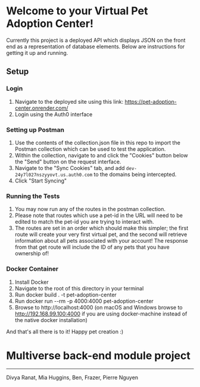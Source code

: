 # Welcome to your Virtual Pet Adoption Center!

Currently this project is a deployed API which displays JSON on the front end as a representation of database elements. Below are instructions for getting it up and running.

## Setup

### Login
 1. Navigate to the deployed site using this link: https://pet-adoption-center.onrender.com/
 2. Login using the Auth0 interface

### Setting up Postman
 1. Use the contents of the collection.json file in this repo to import the Postman collection which can be used to test the application.
 2. Within the collection, navigate to and click the "Cookies" button below the "Send" button on the request interface.
 3. Navigate to the "Sync Cookies" tab, and add `dev-24y7l027nszyyovt.us.auth0.com` to the domains being intercepted. 
4. Click "Start Syncing"

### Running the Tests
1. You may now run any of the routes in the postman collection.
2. Please note that routes which use a pet-id in the URL will need to be edited to match the pet-id you are trying to interact with.
3. The routes are set in an order which should make this simpler; the first route will create your very first virtual pet, and the second will retrieve information about all pets associated with your account! The response from that get route will include the ID of any pets that you have ownership of!

### Docker Container

1. Install Docker
2. Navigate to the root of this directory in your terminal
3. Run docker build . -t pet-adoption-center
4. Run docker run --rm -p 4000:4000 pet-adoption-center
5. Browse to http://localhost:4000 (on macOS and Windows browse to http://192.168.99.100:4000 if you are using docker-machine instead of the native docker installation)

And that's all there is to it! Happy pet creation :)


# Multiverse back-end module project
***
Divya Ranat, Mia Huggins,  Ben, Frazer, Pierre Nguyen
